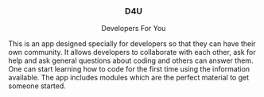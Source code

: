 <h3 align="center">D4U</h3>

<p align="center">Developers For You</p>

This is an app designed specially for developers so that they can have their own community. It allows developers to collaborate with each other, ask for help and ask general questions about coding and others can answer them. One can start learning how to code for the first time using the information available. The app includes modules which are the perfect material to get someone started.

